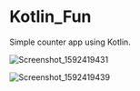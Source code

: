 # Kotlin_Fun

Simple counter app using Kotlin.

![Screenshot_1592419431](https://user-images.githubusercontent.com/44229050/84937142-3ad75500-b0d3-11ea-8bb3-a26479828c32.png)


![Screenshot_1592419439](https://user-images.githubusercontent.com/44229050/84937150-3d39af00-b0d3-11ea-9875-825199fbdfa7.png)
